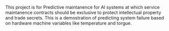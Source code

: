 This project is for Predictive maintanence for AI systems at which service maintanence contracts should be exclusive to protect intellectual property and trade secrets. This is a demostration of predicting system failure based on hardware machine variables like temperature and torgue. 
